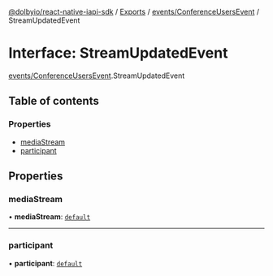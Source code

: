 [@dolbyio/react-native-iapi-sdk](../README.md) / [Exports](../modules.md) / [events/ConferenceUsersEvent](../modules/events_ConferenceUsersEvent.md) / StreamUpdatedEvent

# Interface: StreamUpdatedEvent

[events/ConferenceUsersEvent](../modules/events_ConferenceUsersEvent.md).StreamUpdatedEvent

## Table of contents

### Properties

- [mediaStream](events_ConferenceUsersEvent.StreamUpdatedEvent.md#mediastream)
- [participant](events_ConferenceUsersEvent.StreamUpdatedEvent.md#participant)

## Properties

### mediaStream

• **mediaStream**: [`default`](services_conference_MediaStream.default.md)

___

### participant

• **participant**: [`default`](../classes/services_conference_Participant.default.md)
